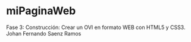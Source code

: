 # miPaginaWeb
Fase 3: Construcción: Crear un OVI en formato WEB con HTML5 y CSS3.
Johan Fernando Saenz Ramos
